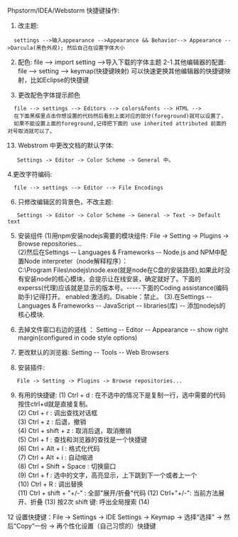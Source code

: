 Phpstorm/IDEA/Webstorm 快捷键操作:

  1. 改主题:  
   ```base
     settings -->输入appearance -->Appearance && Behavior--> Appearance -->Darcula(黑色外观); 然后自己在设置字体大小
   ```

  2. 配色:  file --> import setting -->导入下载的字体主题
    2-1.其他编辑器的配置: file --> setting --> keymap(快捷键映射) 可以快速更换其他编辑器的快捷键映射，比如Eclipse的快捷键

  3. 更改配色字体提示颜色 
  ```base
    file --> settings --> Editors --> colors&fonts --> HTML --> 
    在下面黑框里点击你想设置的代码然后看到上面对应的部分(foreground)就可以设置了，
    如果不能设置上面的foreground,记得把下面的 use inherited attributed 前面的对号取消就可以了。
  ```
  
  13. Webstrom 中更改文档的默认字体: 
  ```base
     Settings -> Editor -> Color Scheme -> General 中。 
  ```
  
  4.更改字符编码:
  ```base
    file --> settings --> Editor --> File Encodings
  ```
  
  6. 只修改编辑区的背景色，不改主题: 
  ```base
     Settings -> Editor -> Color Scheme -> General -> Text -> Default text
  ```
  

  5. 安装组件
  (1)用npm安装nodejs需要的模块组件: File -> Setting -> Plugins -> Browse repositories...  <br/>
  (2)然后在Settings -- Languages & Frameworks -- Node.js and NPM中配置Node interpreter（node解释程序）：<br/>
    C:\Program Files\nodejs\node.exe(就是node在C盘的安装路径),如果此时没有安装node的核心模块，会提示让在线安装，确定就好了。下面的experss(代理)应该就是显示的版本号。-----下面的Coding assistance(编码助手)记得打开。 enabled:激活的。Disable：禁止。
  (3).在Settings -- Languages & Frameworks -- JavaScript -- libraries(库) -- 添加nodejs的核心模块. <br/>


  11. 去掉文件窗口右边的竖线 ： Setting -- Editor -- Appearance -- show right margin(configured in code style options)

  7. 更改默认的浏览器: Setting -- Tools -- Web Browsers
  
  8. 安装插件: 
   ```base
      File -> Setting -> Plugins -> Browse repositories...
   ```
    
  9. 有用的快捷键:
    (1) Ctrl + d : 在不选中的情况下是复制一行，选中需要的代码按住ctrl+d就是直接复制。<br/>
    (2) Ctrl + r : 调出查找对话框 <br/>
    (3) Ctrl + z : 后退，撤销 <br/>
    (4) Ctrl + shift + z : 取消后退，取消撤销 <br/>
    (5) Ctrl + f : 查找和浏览器的查找是一个快捷键 <br/>
    (6) Ctrl + Alt + l : 格式化代码 <br/>
    (7) Ctrl + Alt + i : 自动缩进 <br/>
    (8) Ctrl + Shift + Space : 切换窗口 <br/>
    (9) Ctrl + f : 选中的文字，高亮显示，上下跳到下一个或者上一个 <br/>
    (10) Ctrl + R : 调出替换 <br/>
    (11) Ctrl + shift + "+/-" : 全部"展开/折叠"代码
    (12) Ctrl+"+/-": 当前方法展开、折叠
    (13) 按2次 shift 键: 呼出全局搜索
    (14)
    
  12 设置快捷键：File -> Settings -> IDE Settings -> Keymap -> 选择“选择” -> 然后“Copy”一份 -> 再个性化设置（自己习惯的）快捷键
